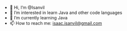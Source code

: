 - 👋 Hi, I’m @Isanvil
- 👀 I’m interested in learn Java and other code languages
- 🌱 I’m currently learning Java
- 📫 How to reach me: isaac.isanvil@gmail.com

<!---
Isanvil/Isanvil is a ✨ special ✨ repository because its `README.md` (this file) appears on your GitHub profile.
You can click the Preview link to take a look at your changes.
--->

